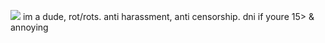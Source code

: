 ![](https://files.catbox.moe/6luig9.gif)
im a dude, rot/rots. anti harassment, anti censorship. dni if youre 15> & annoying

